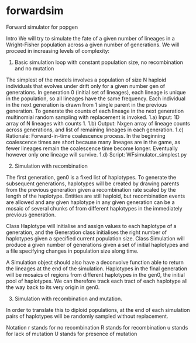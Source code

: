# forwardsim

Forward simulator for popgen

Intro
We will try to simulate the fate of a given number of lineages in a Wright-Fisher population across a given number of generations.
We will proceed in increasing levels of complexity:

1. Basic simulation loop with constant population size, no recombination and no mutation

The simplest of the models involves a population of size N haploid individuals that evolves under drift only for a given number gen of generations. In generation 0 (initial set of lineages), each lineage is unique in the population, so all lineages have the same frequency. Each individual in the next generation is drawn from 1 single parent in the previous generation. To generate the counts of each lineage in the next generation multinomial random sampling with replacement is invoked.
1.a) Input: 1D array of N lineages with counts 1.
1.b) Output: Nxgen array of lineage counts across generations, and list of remaining lineages in each generation.
1.c) Rationale: Forward-in-time coalescence process. In the beginning coalescence times are short because many lineages are in the game, as fewer lineages remain the coalescence time become longer. Eventually however only one lineage will survive.
1.d) Script: WFsimulator_simplest.py


2. Simulation with recombination

The first generation, gen0 is a fixed list of haplotypes. To generate the subsequent generations, haplotypes will be created by drawing parents from the previous generation given a recombination rate scaled by the length of the haplotype. Entities are still haploid, but recombination events are allowed and any given haplotype in any given generation can be a mosaic of several chunks of from different haplotypes in the immediately previous generation.

Class Haplotype will initialise and assign values to each haplotype of a generation, and the Generation class initialises the right number of haplotypes given a specified current population size. Class Simulation will produce a given number of generations given a set of initial haplotypes and a file specifying changes in population size along time.

A Simulation object should also have a deconvolve function able to return the lineages at the end of the simulation. Haplotypes in the final generation will be mosaics of regions from different haplotypes in the gen0, the initial pool of haplotypes. We can therefore track each tract of each haplotype all the way back to its very origin in gen0.



3. Simulation with recombination and mutation.

In order to translate this to diploid populations, at the end of each simulation pairs of haplotypes will be randomly sampled without replacement.   

Notation
r stands for no recombination
R stands for recombination
u stands for lack of mutation
U stands for presence of mutation

